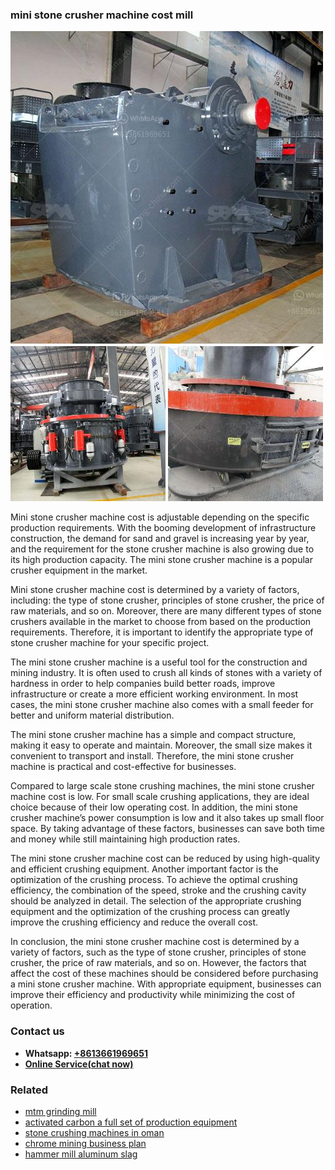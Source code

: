 <h3>mini stone crusher machine cost mill</h3><img src='1708322723.jpg' alt=''><p>Mini stone crusher machine cost is adjustable depending on the specific production requirements. With the booming development of infrastructure construction, the demand for sand and gravel is increasing year by year, and the requirement for the stone crusher machine is also growing due to its high production capacity. The mini stone crusher machine is a popular crusher equipment in the market.</p><p>Mini stone crusher machine cost is determined by a variety of factors, including: the type of stone crusher, principles of stone crusher, the price of raw materials, and so on. Moreover, there are many different types of stone crushers available in the market to choose from based on the production requirements. Therefore, it is important to identify the appropriate type of stone crusher machine for your specific project.</p><p>The mini stone crusher machine is a useful tool for the construction and mining industry. It is often used to crush all kinds of stones with a variety of hardness in order to help companies build better roads, improve infrastructure or create a more efficient working environment. In most cases, the mini stone crusher machine also comes with a small feeder for better and uniform material distribution.</p><p>The mini stone crusher machine has a simple and compact structure, making it easy to operate and maintain. Moreover, the small size makes it convenient to transport and install. Therefore, the mini stone crusher machine is practical and cost-effective for businesses.</p><p>Compared to large scale stone crushing machines, the mini stone crusher machine cost is low. For small scale crushing applications, they are ideal choice because of their low operating cost. In addition, the mini stone crusher machine’s power consumption is low and it also takes up small floor space. By taking advantage of these factors, businesses can save both time and money while still maintaining high production rates.</p><p>The mini stone crusher machine cost can be reduced by using high-quality and efficient crushing equipment. Another important factor is the optimization of the crushing process. To achieve the optimal crushing efficiency, the combination of the speed, stroke and the crushing cavity should be analyzed in detail. The selection of the appropriate crushing equipment and the optimization of the crushing process can greatly improve the crushing efficiency and reduce the overall cost.</p><p>In conclusion, the mini stone crusher machine cost is determined by a variety of factors, such as the type of stone crusher, principles of stone crusher, the price of raw materials, and so on. However, the factors that affect the cost of these machines should be considered before purchasing a mini stone crusher machine. With appropriate equipment, businesses can improve their efficiency and productivity while minimizing the cost of operation.</p><h3>Contact us</h3><ul><li><strong>Whatsapp:&nbsp;<a href="https://wa.me/8613661969651">+8613661969651</a></strong></li><li><a href="https://swt.shibang-china.com/?git&amp;zhl&amp;mini stone crusher machine cost mill"><strong>Online Service(chat now)</strong></a></li></ul><h3>Related</h3><ul><li><a href='mtm grinding mill.md'>mtm grinding mill</a></li><li><a href='activated carbon a full set of production equipment.md'>activated carbon a full set of production equipment</a></li><li><a href='stone crushing machines in oman.md'>stone crushing machines in oman</a></li><li><a href='chrome mining business plan.md'>chrome mining business plan</a></li><li><a href='hammer mill aluminum slag.md'>hammer mill aluminum slag</a></li></ul>
